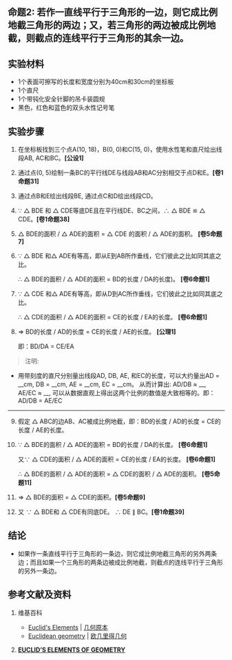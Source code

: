 ## 命题2: 若作一直线平行于三角形的一边，则它成比例地截三角形的两边；又，若三角形的两边被成比例地截，则截点的连线平行于三角形的其余一边。

## 实验材料

- 1个表面可擦写的长度和宽度分别为40cm和30cm的坐标板
- 1个直尺
- 1个带钝化安全针脚的吊卡装圆规
- 黑色，红色和蓝色的双头水性记号笔

## 实验步骤

1. 在坐标板找到三个点A(10, 18)，B(0, 0)和C(15, 0)，使用水性笔和直尺绘出线段AB, AC和BC。**[公设1]**

2. 通过点(0, 5)绘制一条BC的平行线DE与线段AB和AC分别相交于点D和E。**[卷1命题31]**

3. 通过点B和E绘出线段BE, 通过点C和D绘出线段CD。

4. ∵ △ BDE 和 △ CDE等底DE且在平行线DE、BC之间，∴ △ BDE ≌ △ CDE。**[卷1命题38]**

5.  △ BDE的面积 / △ ADE的面积 =  △ CDE 的面积 / △ ADE的面积。 **[卷5命题7]** 

6. ∵ △ BDE 和△ ADE有等高，即从E到AB所作垂线，它们彼此之比如同其底之比。

   ∴ △ BDE的面积 / △ ADE的面积 = BD的长度 / DA的长度)。 **[卷6命题1]**

7. ∵ △  CDE 和△ ADE有等高，即从D到AC所作垂线，它们彼此之比如同其底之比。

   ∴ △  CDE的面积 / △ ADE的面积 = CE的长度 / EA的长度。 **[卷6命题1]** 

8. ⇒ BD的长度 / AD的长度 = CE的长度 / AE的长度。 **[公理1]**

   即：BD/DA = CE/EA

> 注明:
>  
- 用带刻度的直尺分别量出线段AD, DB, AE, 和EC的长度，可以大约量出AD = __cm, DB = __cm, AE = __cm, EC = __cm。 
从而计算出: AD/DB  ≈ __, AE/EC ≈ __, 可以从数据直观上得出这两个比例的数值是大致相等的。即： AD/DB =  AE/EC

-----------------

9. 假定 △ ABC的边AB、AC被成比例地截，即：BD的长度 / AD的长度 = CE的长度 / AE的长度。

10. ∵ △ BDE的面积 / △ ADE的面积 = BD的长度 / DA的长度。 **[卷6命题1]** 

     又∵ △ CDE的面积 / △ ADE的面积 = CE的长度 / EA的长度。 **[卷6命题1]**

     ∴  △ BDE的面积 / △ ADE的面积 = △ CDE的面积 / △ ADE的面积。 **[卷5命题11]**

11. ⇒ △ BDE的面积 = △ CDE的面积。**[卷5命题9]**

12. 又 ∵ △ BDE和 △  CDE有同底DE。 ∴ DE ∥ BC。**[卷1命题39]**

## 结论

- 如果作一条直线平行于三角形的一条边，则它成比例地截三角形的另外两条边；而且如果一个三角形的两条边被成比例地截，则截点的连线平行于三角形的另外一条边。

## 参考文献及资料

1. 维基百科
	- [Euclid's Elements](https://en.wikipedia.org/wiki/Euclid%27s_Elements) | [几何原本](https://zh.wikipedia.org/wiki/%E5%87%A0%E4%BD%95%E5%8E%9F%E6%9C%AC) 
	- [Euclidean geometry](https://en.wikipedia.org/wiki/Euclidean_geometry) | [欧几里得几何](https://zh.wikipedia.org/wiki/%E6%AC%A7%E5%87%A0%E9%87%8C%E5%BE%97%E5%87%A0%E4%BD%95) 

2. [**EUCLID’S ELEMENTS OF GEOMETRY**](https://farside.ph.utexas.edu/books/Euclid/Elements.pdf) 